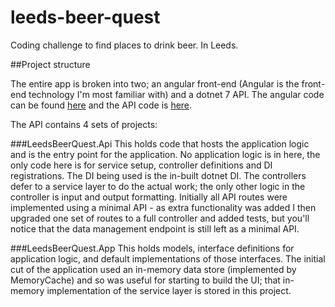 # leeds-beer-quest
Coding challenge to find places to drink beer. In Leeds.

##Project structure

The entire app is broken into two; an angular front-end (Angular is the front-end technology I'm most familiar with) and a dotnet 7 API. The angular code can be found [here](https://github.com/ChrisClark303/leeds-beer-quest/tree/main/LeedsBeerQuest/LeedsBeerQuest.Web/leeds-beer-quest) and the API code is [here](https://github.com/ChrisClark303/leeds-beer-quest/tree/main/LeedsBeerQuest).

The API contains 4 sets of projects:

###LeedsBeerQuest.Api
This holds code that hosts the application logic and is the entry point for the application. No application logic is in here, the only code here is for service setup, controller definitions and DI registrations. The DI being used is the in-built dotnet DI. The controllers defer to a service layer to do the actual work; the only other logic in the controller is input and output formatting. Initially all API routes were implemented using a minimal API - as extra functionality was added I then upgraded one set of routes to a full controller and added tests, but you'll notice that the data management endpoint is still left as a minimal API. 

###LeedsBeerQuest.App
This holds models, interface definitions for application logic, and default implementations of those interfaces. The initial cut of the application used an in-memory data store (implemented by MemoryCache) and so was useful for starting to build the UI; that in-memory implementation of the service layer is stored in this project.

